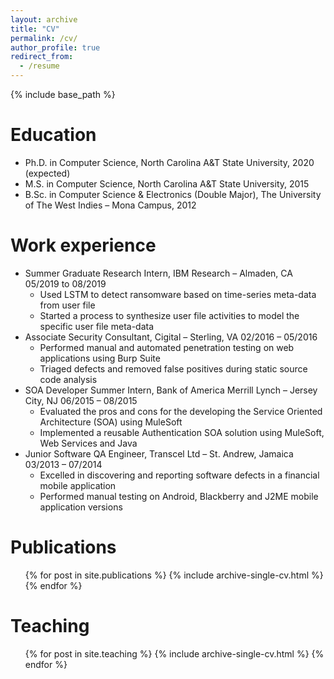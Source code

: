 ```yaml
---
layout: archive
title: "CV"
permalink: /cv/
author_profile: true
redirect_from:
  - /resume
---
```


{% include base_path %}

Education
======
* Ph.D. in Computer Science, North Carolina A&T State University, 2020 (expected)
* M.S. in Computer Science, North Carolina A&T State University, 2015
* B.Sc. in Computer Science & Electronics (Double Major), The University of The West Indies – Mona Campus, 2012

Work experience
======
* Summer Graduate Research Intern, IBM Research – Almaden, CA              05/2019 to 08/2019
  * Used LSTM to detect ransomware based on time-series meta-data from user file
  * Started a process to synthesize user file activities to model the specific user file meta-data
* Associate Security Consultant, Cigital – Sterling, VA 						02/2016 – 05/2016	 
  * Performed manual and automated penetration testing on web applications using Burp Suite
  * Triaged defects and removed false positives during static source code analysis
* SOA Developer Summer Intern, Bank of America Merrill Lynch – Jersey City, NJ 		06/2015 – 08/2015
  * Evaluated the pros and cons for the developing the Service Oriented Architecture (SOA) using MuleSoft
  * Implemented a reusable Authentication SOA solution using MuleSoft, Web Services and Java
* Junior Software QA Engineer, Transcel Ltd – St. Andrew, Jamaica 				03/2013 – 07/2014
  * Excelled in discovering and reporting software defects in a financial mobile application
  * Performed manual testing on Android, Blackberry and J2ME mobile application versions

Publications
======
  <ul>{% for post in site.publications %}
    {% include archive-single-cv.html %}
  {% endfor %}</ul>

Teaching
======
  <ul>{% for post in site.teaching %}
    {% include archive-single-cv.html %}
  {% endfor %}</ul>
